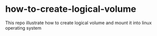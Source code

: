# how-to-create-logical-volume
This repo illustrate how to create logical volume and mount it into linux operating system
